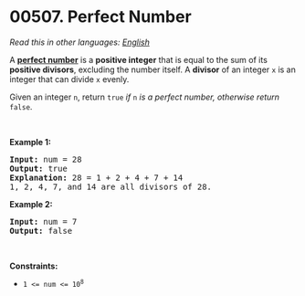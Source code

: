 # 00507. Perfect Number

  _Read this in other languages:_
    [_English_](README.md)

<p>A <a href="https://en.wikipedia.org/wiki/Perfect_number" target="_blank"><strong>perfect number</strong></a> is a <strong>positive integer</strong> that is equal to the sum of its <strong>positive divisors</strong>, excluding the number itself. A <strong>divisor</strong> of an integer <code>x</code> is an integer that can divide <code>x</code> evenly.</p>

<p>Given an integer <code>n</code>, return <code>true</code><em> if </em><code>n</code><em> is a perfect number, otherwise return </em><code>false</code>.</p>

<p>&nbsp;</p>
<p><strong>Example 1:</strong></p>

<pre>
<strong>Input:</strong> num = 28
<strong>Output:</strong> true
<strong>Explanation:</strong> 28 = 1 + 2 + 4 + 7 + 14
1, 2, 4, 7, and 14 are all divisors of 28.
</pre>

<p><strong>Example 2:</strong></p>

<pre>
<strong>Input:</strong> num = 7
<strong>Output:</strong> false
</pre>

<p>&nbsp;</p>
<p><strong>Constraints:</strong></p>

<ul>
	<li><code>1 &lt;= num &lt;= 10<sup>8</sup></code></li>
</ul>
